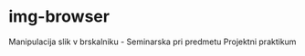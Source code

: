 img-browser
===========

Manipulacija slik v brskalniku - Seminarska pri predmetu Projektni praktikum